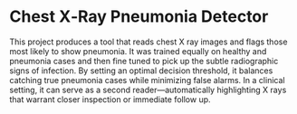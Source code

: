 # Chest X‑Ray Pneumonia Detector
 This project produces a tool that reads chest X ray images and flags those most likely to show pneumonia. It was trained equally on healthy and pneumonia cases and then fine tuned to pick up the subtle radiographic signs of infection. By setting an optimal decision threshold, it balances catching true pneumonia cases while minimizing false alarms. In a clinical setting, it can serve as a second reader—automatically highlighting X rays that warrant closer inspection or immediate follow up.
